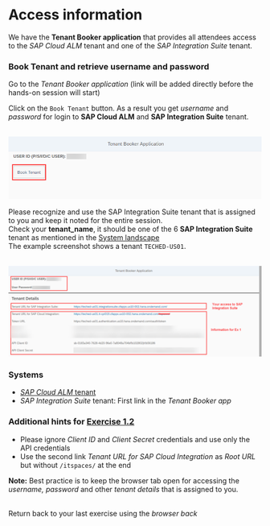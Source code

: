 # Access information

We have the **Tenant Booker application** that provides all attendees access to the *SAP Cloud ALM* tenant and one of the *SAP Integration Suite* tenant. 

### Book Tenant and retrieve username and password

Go to the *Tenant Booker application* (link will be added directly before the hands-on session will start)

Click on the `Book Tenant` button. As a result you get *username* and *password* for login to **SAP Cloud ALM** and **SAP Integration Suite** tenant. 

<br>![](/exercises/ex1/images/BookerApp.png)


Please recognize and use the SAP Integration Suite tenant that is assigned to you and keep it noted for the entire session. </br>
Check your **tenant_name**, it should be one of the 6 **SAP Integration Suite** tenant as mentioned in the [System landscape](/exercises/ex0)</br>
The example screenshot shows a tenant `TECHED-US01`.

<br>![](/exercises/ex1/images/BookerAppResult.png) 
    
### Systems

- [*SAP Cloud ALM* tenant](https://teched22-cloudalm-003.eu10.alm.cloud.sap/launchpad#Shell-home)
- *SAP Integration Suite* tenant: First link in the *Tenant Booker app*

### Additional hints for [Exercise 1.2](/exercises/ex1/ex12)

- Please ignore *Client ID* and *Client Secret* credentials and use only the API credentials
- Use the second link *Tenant URL for SAP Cloud Integration* as *Root URL* but without `/itspaces/` at the end

**Note:** Best practice is to keep the browser tab open for accessing the *username, password* and other *tenant details* that is assigned to you.

<br>Return back to your last exercise using the *browser back*
